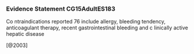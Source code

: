 ### Evidence Statement CG15AdultES183
Co ntraindications reported 76 include allergy, bleeding tendency, anticoagulant therapy, recent gastrointestinal bleeding and c linically active hepatic disease



[@2003]
